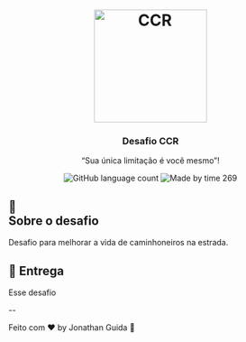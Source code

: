 <h1 align="center">
    <img alt="CCR" src="" width="200px" />
</h1>

<h3 align="center">
  Desafio CCR
</h3>

<p align="center">“Sua única limitação é você mesmo”!</blockquote>

<p align="center">
  <img alt="GitHub language count" src=">

  <a href="">
    <img alt="Made by time 269" src=https://img.shields.io/github/languages/count/rocketseat/bootcamp-gostack-desafio-01?color=%2304D361">
  </a>
</p>

## :rocket:  <br />Sobre o desafio

Desafio para melhorar a vida de caminhoneiros na estrada.


## 📅 Entrega

Esse desafio 

--

Feito com ♥ by Jonathan Guida :wave:
